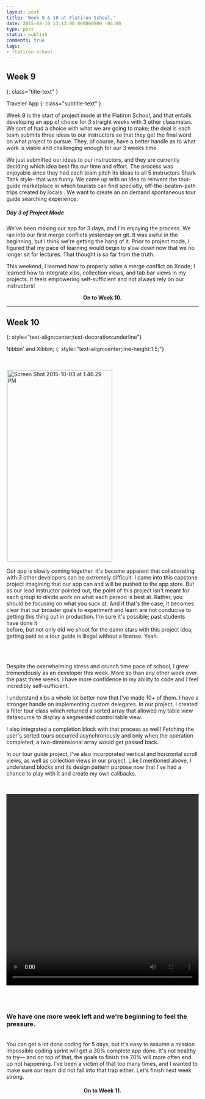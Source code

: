 ```yaml
---
layout: post
title: 'Week 9 & 10 at Flatiron School.'
date: 2015-08-10 13:13:00.000000000 -04:00
type: post
status: publish
comments: true
tags:
- flatiron school
---
```


## Week 9
{: class="title-text" }

Traveler App
{: class="subtitle-text" }


Week 9 is the start of project mode at the Flatiron School, and that entails developing an app of choice for 3 straight weeks with 3 other classmates. We sort of had a choice with what we are going to make; the deal is each team submits three ideas to our instructors so that they get the final word on what project to pursue. They, of course, have a better handle as to what work is viable and challenging enough for our 3 weeks time.

<!--more-->

We just submitted our ideas to our instructors, and they are currently deciding which idea best fits our time and effort. The process was enjoyable since they had each team pitch its ideas to all 5 instructors Shark Tank style- that was funny. We came up with an idea to reinvent the tour-guide marketplace in which tourists can find specialty, off-the-beaten-path trips created by locals . We want to create an on demand spontaneous tour guide searching experience.

##### Day 3 of Project Mode

<p>We've been making our app for 3 days, and I'm enjoying the process. We ran into our first merge conflicts yesterday on git. It was awful in the beginning, but I think we're getting the hang of it. Prior to project mode, I figured that my pace of learning would begin to slow down now that we no longer sit for lectures. That thought is so far from the truth.</p>
<p>This weekend, I learned how to properly solve a merge conflict on Xcode; I learned how to integrate xibs, collection views, and tab bar views in my projects. It feels empowering self-sufficient and not always rely on our instructors!</p>
<p style="text-align:center;"><strong>On to Week 10.</strong></p>

<hr/>

## Week 10
{: style="text-align:center;text-decoration:underline"}

Nibbin' and Xibbin;
{: style="text-align:center;line-height:1.5;"}



<br>

<img class="responsive-image" style="border:2px solid #f0f0f0;" style="float:right;margin: 5px 20px;"
src="https://s3-us-west-2.amazonaws.com/leojkwan/images/alan_travelr.png?w=165" alt="Screen Shot 2015-10-03 at 1.46.29 PM" width="275" height="500"/>

Our app is slowly coming together. It's become apparent that collaborating with 3 other developers can be extremely difficult. I came into this capstone project imagining that our app can and will be pushed to the app store. But as our lead instructor pointed out, the point of this project isn't meant for each group to divide work on what each person is best at. Rather, you should be focusing on what you suck at. And if that's the case, it becomes clear that our broader goals to experiment and learn are not conducive to getting this thing out in production. I'm sure it's possible; past students have done it<br />
before, but not only did we shoot for the damn stars with this project idea, getting paid as a tour guide is illegal without a license. Yeah.

<br>
<br>

Despite the overwhelming stress and crunch time pace of school, I grew tremendously as an developer this week. More so than any other week over the past three weeks. I have more confidence in my ability to code and I feel incredibly self-sufficient.

I understand xibs a whole lot better now that I've made 10+ of them. I have a stronger handle on implementing custom delegates. In our project, I created a filter tour class which returned a sorted array that allowed my table view datasource to display a segmented control table view.

I also integrated a completion block with that process as well! Fetching the user's sorted tours occurred asynchronously and only when the operation completed, a two-dimensional array would get passed back.

In our tour guide project, I've also incorporated vertical and horizontal scroll views, as well as collection views in our project. Like I mentioned above, I understand blocks and its design pattern purpose now that I've had a chance to play with it and create my own callbacks.

<br>

<video controls height="500px" width="100%"
  src="https://s3-us-west-2.amazonaws.com/leojkwan/videos/scrolling-traveler.ogv">
</video>

<br>
<br>


### We have one more week left and we're beginning to feel the pressure.
<br>
You can get a lot done coding for 5 days, but it's easy to assume a mission impossible coding sprint will get a 30% complete app done. It's not healthy to try— and on top of that, the goals to finish the 70% will more often end up not happening. I've been a victim of that too many times, and I wanted to make sure our team did not fall into that trap either. Let's finish next week strong.

<br>

<h4 style="text-align:center;"> On to Week 11.</h4>
